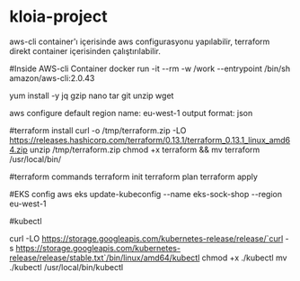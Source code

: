 # kloia-project

aws-cli container'ı içerisinde aws configurasyonu yapılabilir, terraform direkt container içerisinden çalıştırılabilir.

#Inside AWS-cli Container
docker run -it --rm -w /work --entrypoint /bin/sh amazon/aws-cli:2.0.43

yum install -y jq gzip nano tar git unzip wget

aws configure
default region name: eu-west-1
output format: json

#terraform install
curl -o /tmp/terraform.zip -LO https://releases.hashicorp.com/terraform/0.13.1/terraform_0.13.1_linux_amd64.zip
unzip /tmp/terraform.zip
chmod +x terraform && mv terraform /usr/local/bin/

#terraform commands
terraform init
terraform plan
terraform apply

#EKS config
aws eks update-kubeconfig --name eks-sock-shop --region eu-west-1

#kubectl

curl -LO https://storage.googleapis.com/kubernetes-release/release/`curl -s https://storage.googleapis.com/kubernetes-release/release/stable.txt`/bin/linux/amd64/kubectl
chmod +x ./kubectl
mv ./kubectl /usr/local/bin/kubectl

